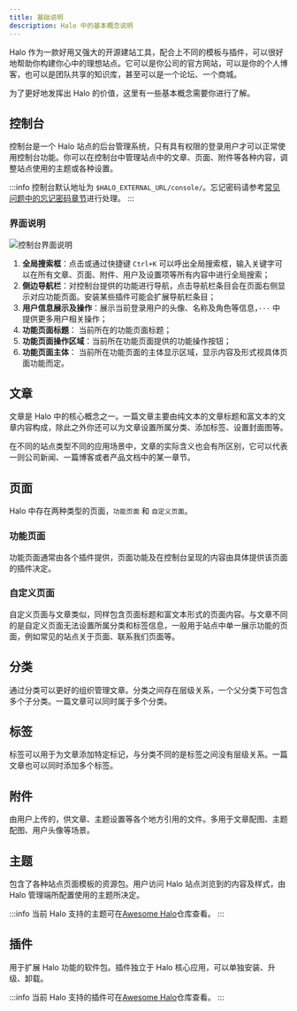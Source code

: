 ```yaml
---
title: 基础说明
description: Halo 中的基本概念说明
---
```

Halo 作为一款好用又强大的开源建站工具，配合上不同的模板与插件，可以很好地帮助你构建你心中的理想站点。它可以是你公司的官方网站，可以是你的个人博客，也可以是团队共享的知识库，甚至可以是一个论坛、一个商城。

为了更好地发挥出 Halo 的价值，这里有一些基本概念需要你进行了解。

## 控制台

控制台是一个 Halo 站点的后台管理系统，只有具有权限的登录用户才可以正常使用控制台功能。你可以在控制台中管理站点中的文章、页面、附件等各种内容，调整站点使用的主题或各种设置。

:::info
控制台默认地址为 `$HALO_EXTERNAL_URL/console/`。忘记密码请参考[常见问题中的忘记密码章节](../user-guide/faq.md#忘记密码怎么办)进行处理。
:::

### 界面说明

![控制台界面说明](/img/user-guide/common/控制台界面说明.png)

1. **全局搜索框**：点击或通过快捷键 `Ctrl+K` 可以呼出全局搜索框，输入关键字可以在所有文章、页面、附件、用户及设置项等所有内容中进行全局搜索；
2. **侧边导航栏**：对控制台提供的功能进行导航，点击导航栏条目会在页面右侧显示对应功能页面。安装某些插件可能会扩展导航栏条目；
3. **用户信息展示及操作**：展示当前登录用户的头像、名称及角色等信息，`···` 中提供更多用户相关操作；
4. **功能页面标题**： 当前所在的功能页面标题；
5. **功能页面操作区域**：当前所在功能页面提供的功能操作按钮；
6. **功能页面主体**： 当前所在功能页面的主体显示区域，显示内容及形式视具体页面功能而定。

## 文章

文章是 Halo 中的核心概念之一。一篇文章主要由纯文本的文章标题和富文本的文章内容构成，除此之外你还可以为文章设置所属分类、添加标签、设置封面图等。

在不同的站点类型不同的应用场景中，文章的实际含义也会有所区别，它可以代表一则公司新闻、一篇博客或者产品文档中的某一章节。

## 页面

Halo 中存在两种类型的页面，`功能页面` 和 `自定义页面`。

### 功能页面

功能页面通常由各个插件提供，页面功能及在控制台呈现的内容由具体提供该页面的插件决定。

### 自定义页面

自定义页面与文章类似，同样包含页面标题和富文本形式的页面内容。与文章不同的是自定义页面无法设置所属分类和标签信息，一般用于站点中单一展示功能的页面，例如常见的站点关于页面、联系我们页面等。

## 分类

通过分类可以更好的组织管理文章。分类之间存在层级关系，一个父分类下可包含多个子分类。一篇文章可以同时属于多个分类。

## 标签

标签可以用于为文章添加特定标记，与分类不同的是标签之间没有层级关系。一篇文章也可以同时添加多个标签。

## 附件

由用户上传的，供文章、主题设置等各个地方引用的文件。多用于文章配图、主题配图、用户头像等场景。

## 主题

包含了各种站点页面模板的资源包。用户访问 Halo 站点浏览到的内容及样式，由 Halo 管理端所配置使用的主题所决定。

:::info
当前 Halo 支持的主题可在[Awesome Halo](https://github.com/halo-sigs/awesome-halo)仓库查看。
:::

## 插件

用于扩展 Halo 功能的软件包。插件独立于 Halo 核心应用，可以单独安装、升级、卸载。

:::info
当前 Halo 支持的插件可在[Awesome Halo](https://github.com/halo-sigs/awesome-halo)仓库查看。
:::
